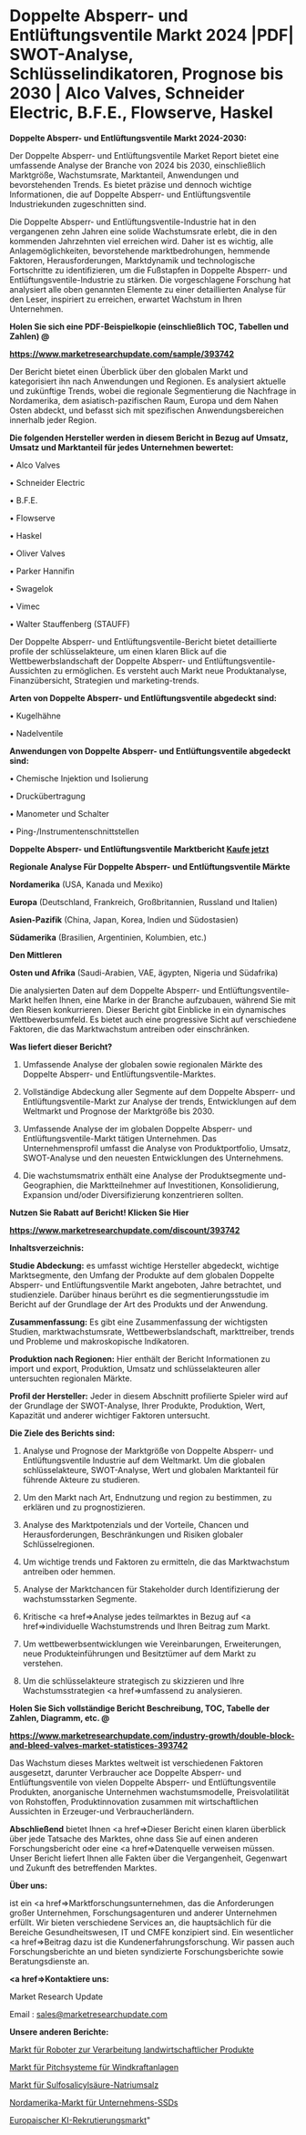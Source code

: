 # Doppelte Absperr- und Entlüftungsventile Markt 2024 |PDF| SWOT-Analyse, Schlüsselindikatoren, Prognose bis 2030 | Alco Valves, Schneider Electric, B.F.E., Flowserve, Haskel

<strong>Doppelte Absperr- und Entlüftungsventile Markt 2024-2030:</strong>

Der Doppelte Absperr- und Entlüftungsventile Market Report bietet eine umfassende Analyse der Branche von 2024 bis 2030, einschließlich Marktgröße, Wachstumsrate, Marktanteil, Anwendungen und bevorstehenden Trends. Es bietet präzise und dennoch wichtige Informationen, die auf Doppelte Absperr- und Entlüftungsventile Industriekunden zugeschnitten sind.

Die Doppelte Absperr- und Entlüftungsventile-Industrie hat in den vergangenen zehn Jahren eine solide Wachstumsrate erlebt, die in den kommenden Jahrzehnten viel erreichen wird. Daher ist es wichtig, alle Anlagemöglichkeiten, bevorstehende marktbedrohungen, hemmende Faktoren, Herausforderungen, Marktdynamik und technologische Fortschritte zu identifizieren, um die Fußstapfen in Doppelte Absperr- und Entlüftungsventile-Industrie zu stärken. Die vorgeschlagene Forschung hat analysiert alle oben genannten Elemente zu einer detaillierten Analyse für den Leser, inspiriert zu erreichen, erwartet Wachstum in Ihren Unternehmen.



<strong>Holen Sie sich eine PDF-Beispielkopie (einschließlich TOC, Tabellen und Zahlen) @
</strong>

<strong><a href=https://www.marketresearchupdate.com/sample/393742>

<strong>https://www.marketresearchupdate.com/sample/393742</u></font></a></strong></strong>

Der Bericht bietet einen Überblick über den globalen Markt und kategorisiert ihn nach Anwendungen und Regionen. Es analysiert aktuelle und zukünftige Trends, wobei die regionale Segmentierung die Nachfrage in Nordamerika, dem asiatisch-pazifischen Raum, Europa und dem Nahen Osten abdeckt, und befasst sich mit spezifischen Anwendungsbereichen innerhalb jeder Region.



<strong>Die folgenden Hersteller werden in diesem Bericht in Bezug auf Umsatz, Umsatz und Marktanteil für jedes Unternehmen bewertet:</strong>

• Alco Valves

• Schneider Electric

• B.F.E.

• Flowserve

• Haskel

• Oliver Valves

• Parker Hannifin

• Swagelok

• Vimec

• Walter Stauffenberg (STAUFF)

Der Doppelte Absperr- und Entlüftungsventile-Bericht bietet detaillierte profile der schlüsselakteure, um einen klaren Blick auf die Wettbewerbslandschaft der Doppelte Absperr- und Entlüftungsventile-Aussichten zu ermöglichen. Es versteht auch Markt neue Produktanalyse, Finanzübersicht, Strategien und marketing-trends.



<strong>Arten von Doppelte Absperr- und Entlüftungsventile abgedeckt sind:</strong>

• Kugelhähne

• Nadelventile



<strong>Anwendungen von Doppelte Absperr- und Entlüftungsventile abgedeckt sind:</strong>

• Chemische Injektion und Isolierung

• Druckübertragung

• Manometer und Schalter

• Ping-/Instrumentenschnittstellen



<strong>Doppelte Absperr- und Entlüftungsventile Marktbericht <a href=https://www.marketresearchupdate.com/buynow/393742>Kaufe jetzt</a></strong>



<strong>Regionale Analyse Für Doppelte Absperr- und Entlüftungsventile Märkte</strong>



<strong>Nordamerika</strong> (USA, Kanada und Mexiko)



<strong>Europa</strong> (Deutschland, Frankreich, Großbritannien, Russland und Italien)



<strong>Asien-Pazifik</strong> (China, Japan, Korea, Indien und Südostasien)



<strong>Südamerika</strong> (Brasilien, Argentinien, Kolumbien, etc.)



<strong>Den Mittleren</strong> 

<strong>Osten und Afrika</strong> (Saudi-Arabien, VAE, ägypten, Nigeria und Südafrika)

Die analysierten Daten auf dem Doppelte Absperr- und Entlüftungsventile-Markt helfen Ihnen, eine Marke in der Branche aufzubauen, während Sie mit den Riesen konkurrieren. Dieser Bericht gibt Einblicke in ein dynamisches Wettbewerbsumfeld. Es bietet auch eine progressive Sicht auf verschiedene Faktoren, die das Marktwachstum antreiben oder einschränken.



<strong>Was liefert dieser Bericht?</strong>

1. Umfassende Analyse der globalen sowie regionalen Märkte des Doppelte Absperr- und Entlüftungsventile-Marktes.

2. Vollständige Abdeckung aller Segmente auf dem Doppelte Absperr- und Entlüftungsventile-Markt zur Analyse der trends, Entwicklungen auf dem Weltmarkt und Prognose der Marktgröße bis 2030.

3. Umfassende Analyse der im globalen Doppelte Absperr- und Entlüftungsventile-Markt tätigen Unternehmen. Das Unternehmensprofil umfasst die Analyse von Produktportfolio, Umsatz, SWOT-Analyse und den neuesten Entwicklungen des Unternehmens.

4. Die wachstumsmatrix enthält eine Analyse der Produktsegmente und-Geographien, die Marktteilnehmer auf Investitionen, Konsolidierung, Expansion und/oder Diversifizierung konzentrieren sollten.



<strong>Nutzen Sie Rabatt auf Bericht! Klicken Sie Hier
</strong>

<strong><a href=https://www.marketresearchupdate.com/discount/393742>https://www.marketresearchupdate.com/discount/393742</b></u></font></strong></a>



<strong>Inhaltsverzeichnis:</strong>



<strong>Studie Abdeckung:</strong> es umfasst wichtige Hersteller abgedeckt, wichtige Marktsegmente, den Umfang der Produkte auf dem globalen Doppelte Absperr- und Entlüftungsventile Markt angeboten, Jahre betrachtet, und studienziele. Darüber hinaus berührt es die segmentierungsstudie im Bericht auf der Grundlage der Art des Produkts und der Anwendung.



<strong>Zusammenfassung:</strong> Es gibt eine Zusammenfassung der wichtigsten Studien, marktwachstumsrate, Wettbewerbslandschaft, markttreiber, trends und Probleme und makroskopische Indikatoren.



<strong>Produktion nach Regionen:</strong> Hier enthält der Bericht Informationen zu import und export, Produktion, Umsatz und schlüsselakteuren aller untersuchten regionalen Märkte.



<strong>Profil der Hersteller:</strong> Jeder in diesem Abschnitt profilierte Spieler wird auf der Grundlage der SWOT-Analyse, Ihrer Produkte, Produktion, Wert, Kapazität und anderer wichtiger Faktoren untersucht.



<strong>Die Ziele des Berichts sind:</strong>

1) Analyse und Prognose der Marktgröße von Doppelte Absperr- und Entlüftungsventile Industrie auf dem Weltmarkt.
Um die globalen schlüsselakteure, SWOT-Analyse, Wert und globalen Marktanteil für führende Akteure zu studieren.

2) Um den Markt nach Art, Endnutzung und region zu bestimmen, zu erklären und zu prognostizieren.

3) Analyse des Marktpotenzials und der Vorteile, Chancen und Herausforderungen, Beschränkungen und Risiken globaler Schlüsselregionen.

4) Um wichtige trends und Faktoren zu ermitteln, die das Marktwachstum antreiben oder hemmen.

5) Analyse der Marktchancen für Stakeholder durch Identifizierung der wachstumsstarken Segmente.

6) Kritische <a href=>Analyse</a> jedes teilmarktes in Bezug auf <a href=>individuelle</a> Wachstumstrends und Ihren Beitrag zum Markt.

7) Um wettbewerbsentwicklungen wie Vereinbarungen, Erweiterungen, neue Produkteinführungen und Besitztümer auf dem Markt zu verstehen.

8) Um die schlüsselakteure strategisch zu skizzieren und Ihre Wachstumsstrategien <a href=>umfassend</a> zu analysieren.



<strong>Holen Sie Sich vollständige Bericht Beschreibung, TOC, Tabelle der Zahlen, Diagramm, etc. @ </strong>

<strong><a href=https://www.marketresearchupdate.com/industry-growth/double-block-and-bleed-valves-market-statistices-393742>https://www.marketresearchupdate.com/industry-growth/double-block-and-bleed-valves-market-statistices-393742</a></font></strong>

Das Wachstum dieses Marktes weltweit ist verschiedenen Faktoren ausgesetzt, darunter Verbraucher ace Doppelte Absperr- und Entlüftungsventile von vielen Doppelte Absperr- und Entlüftungsventile Produkten, anorganische Unternehmen wachstumsmodelle, Preisvolatilität von Rohstoffen, Produktinnovation zusammen mit wirtschaftlichen Aussichten in Erzeuger-und Verbraucherländern.



<strong>Abschließend</strong> bietet Ihnen <a href=>Dieser</a> Bericht einen klaren überblick über jede Tatsache des Marktes, ohne dass Sie auf einen anderen Forschungsbericht oder eine <a href=>Datenquelle</a> verweisen müssen. Unser Bericht liefert Ihnen alle Fakten über die Vergangenheit, Gegenwart und Zukunft des betreffenden Marktes.



<strong>Über uns:</strong>

 ist ein <a href=>Marktfors</a>chungsunternehmen, das die Anforderungen großer Unternehmen, Forschungsagenturen und anderer Unternehmen erfüllt. Wir bieten verschiedene Services an, die hauptsächlich für die Bereiche Gesundheitswesen, IT und CMFE konzipiert sind. Ein wesentlicher <a href=>Beitrag</a> dazu ist die Kundenerfahrungsforschung. Wir passen auch Forschungsberichte an und bieten syndizierte Forschungsberichte sowie Beratungsdienste an.



<strong><a href=>Kontaktiere uns:</a></strong>

Market Research Update

Email : sales@marketresearchupdate.com



<strong>Unsere anderen Berichte:</strong>

<a href=https://www.linkedin.com/pulse/agricultural-products-processing-robot-market>Markt für Roboter zur Verarbeitung landwirtschaftlicher Produkte</a>

<a href=https://www.linkedin.com/pulse/wind-turbine-pitch-system-market-analysis-segment>Markt für Pitchsysteme für Windkraftanlagen</a>

<a href=https://www.linkedin.com/pulse/sulfosalicylic-acid-sodium-salt-market-sizing-up-anticipating>Markt für Sulfosalicylsäure-Natriumsalz</a>

<a href=https://www.linkedin.com/pulse/north-america-enterprise-ssds-market-analysis>Nordamerika-Markt für Unternehmens-SSDs</a>

<a href=https://www.linkedin.com/pulse/europe-ai-recruitment-market-2023-demand>Europaischer KI-Rekrutierungsmarkt</a>"
